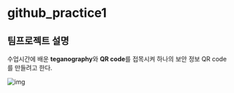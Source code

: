 # github_practice1

## 팀프로젝트 설명

수업시간에 배운 **teganography**와 **QR code**를 접목시켜 하나의 보안 정보 QR code를 만들려고 한다.

![img](https://user-images.githubusercontent.com/44853425/49075879-14e12a00-f27b-11e8-8476-a18990085a3c.png)


